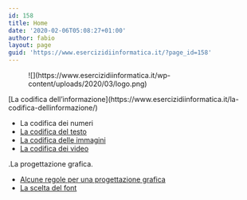 ```yaml
---
id: 158
title: Home
date: '2020-02-06T05:08:27+01:00'
author: fabio
layout: page
guid: 'https://www.esercizidiinformatica.it/?page_id=158'
---
```


<figure class="wp-block-image size-large">![](https://www.esercizidiinformatica.it/wp-content/uploads/2020/03/logo.png)</figure><div class="wp-block-columns"><div class="wp-block-column">[La codifica dell’informazione](https://www.esercizidiinformatica.it/la-codifica-dellinformazione/)

- La codifica dei numeri
- [La codifica del testo](https://www.esercizidiinformatica.it/la-codifica-del-testo/)
- [La codifica delle immagini](https://www.esercizidiinformatica.it/la-codifica-delle-immagini/)
- [La codifica dei video](https://www.esercizidiinformatica.it/la-codifica-dei-video/)

</div><div class="wp-block-column">.La progettazione grafica.

- [Alcune regole per una progettazione grafica](https://www.esercizidiinformatica.it/alcune-regole-per-una-progettazione-grafica/)
- [La scelta del font](https://www.esercizidiinformatica.it/font/)

</div></div>
